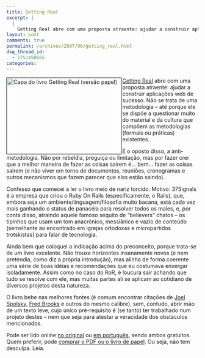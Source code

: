 ```yaml
---
title: Getting Real
excerpt: |
  |
    Getting Real abre com uma proposta atraente: ajudar a construir aplicações web de sucesso. Não se trata de uma metodologia - até porque ele se dispõe a questionar muito do material e da cultura que compõem as metodologias (formais ou...
layout: post
comments: true
permalink: /archives/2007/06/getting_real.html
dsq_thread_id:
  - 1751450665
categories:
---
```

<img title="Capa do livro Getting Real (versão papel)" src="//chester.me/archives/img/gettingreal.jpg" width="300" height="199" align="left" style="margin-right:2px" border="1" />[Getting Real][1] abre com uma proposta atraente: ajudar a construir aplicações web de sucesso. Não se trata de uma metodologia &#8211; até porque ele se dispõe a questionar muito do material e da cultura que compõem as metodologias (formais ou práticas) existentes.

É o oposto disso, a anti-metodologia. Não por rebeldia, preguiça ou limitação, mas por fazer crer que a melhor maneira de fazer as coisas sairem é&#8230; bem&#8230; fazer as coisas sairem (e não viver em torno de documentos, reuniões, cronogramas e outros mecanismos que fazem parecer que elas estão saindo).

Confesso que comecei a ler o livro meio de nariz torcido. Motivo: 37Signals é a empresa que criou o Ruby On Rails (especificamente, o Rails), que, embora seja um ambiente/linguagem/filosofia muito bacana, está cada vez mais ganhando o status de panacéia para resolver todos os males, e, por conta disso, atraindo aquele famoso séquito de &#8220;believers&#8221; chatos &#8211; os tipinhos que usam um tom anacrônico, messiânico e vazio de conteúdo (semelhante ao encontrado em igrejas ortodoxas e micropartidos trotskistas) para falar de tecnologia.

Ainda bem que coloquei a indicação acima do preconceito, porque trata-se de um livro excelente. Não trouxe horizontes insanamente novos (e nem pretendia, como diz a própria introdução), mas alinha de forma coerente uma série de boas idéias e recomendações que eu costumava enxergar isoladamente. Assim como no caso do RoR, é loucura sair achando que tudo se resolve com ele, mas muitas partes ali se aplicam ao cotidiano de diversos projetos desta natureza.

O livro bebe nas melhores fontes (é comum encontrar citações de [Joel Spolsky][2], [Fred Brooks][3] e outros do mesmo calibre), sem, contudo, abrir mão de um texto leve, cujo único pré-requisito é (se tanto) ter trabalhado num projeto destes &#8211; nem que seja para atestar a veracidade dos obstáculos mencionados.

Pode ser lido online [no original][4] ou [em português][5], sendo ambos gratuitos. Quem preferir, pode [comprar o PDF ou o livro de papel][1]. Ou seja, não tem desculpa. Leia.

 [1]: http://gettingreal.37signals.com/
 [2]: http://www.joelonsoftware.com
 [3]: http://en.wikipedia.org/wiki/The_Mythical_Man-Month
 [4]: http://gettingreal.37signals.com/toc.php
 [5]: http://gettingreal.37signals.com/GR_por.php
